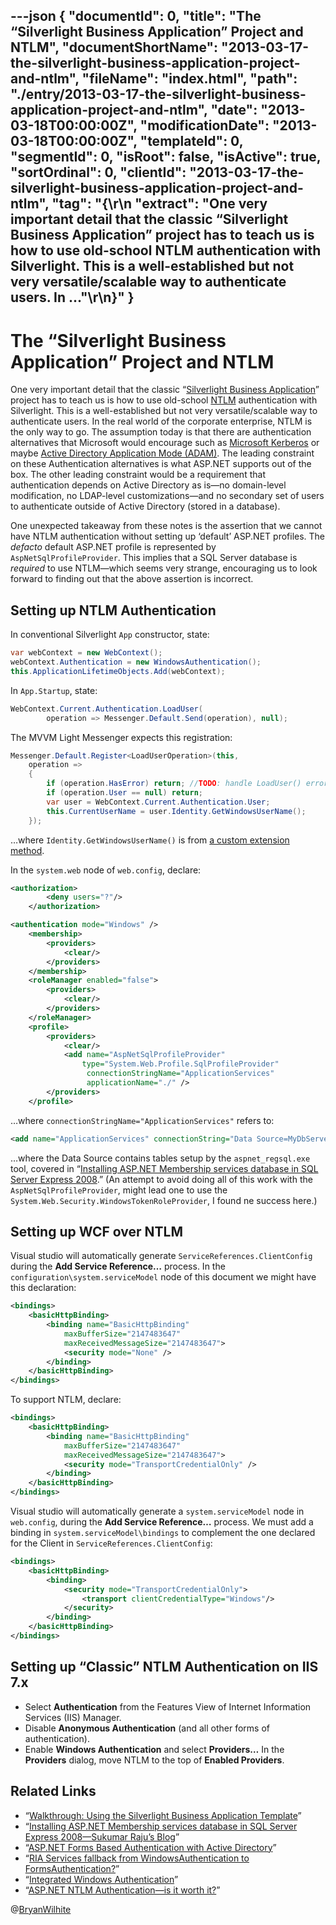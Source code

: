 ---json
{
  "documentId": 0,
  "title": "The “Silverlight Business Application” Project and NTLM",
  "documentShortName": "2013-03-17-the-silverlight-business-application-project-and-ntlm",
  "fileName": "index.html",
  "path": "./entry/2013-03-17-the-silverlight-business-application-project-and-ntlm",
  "date": "2013-03-18T00:00:00Z",
  "modificationDate": "2013-03-18T00:00:00Z",
  "templateId": 0,
  "segmentId": 0,
  "isRoot": false,
  "isActive": true,
  "sortOrdinal": 0,
  "clientId": "2013-03-17-the-silverlight-business-application-project-and-ntlm",
  "tag": "{\r\n  \"extract\": \"One very important detail that the classic “Silverlight Business Application” project has to teach us is how to use old-school NTLM authentication with Silverlight. This is a well-established but not very versatile/scalable way to authenticate users. In ...\"\r\n}"
}
---

# The “Silverlight Business Application” Project and NTLM

One very important detail that the classic “[Silverlight Business Application](http://msdn.microsoft.com/en-us/library/ee707360(v=vs.91).aspx)” project has to teach us is how to use old-school [NTLM](http://msdn.microsoft.com/en-us/library/windows/desktop/aa378749(v=vs.85).aspx) authentication with Silverlight. This is a well-established but not very versatile/scalable way to authenticate users. In the real world of the corporate enterprise, NTLM is the only way to go. The assumption today is that there are authentication alternatives that Microsoft would encourage such as [Microsoft Kerberos](http://msdn.microsoft.com/en-us/library/windows/desktop/aa378747(v=vs.85).aspx) or maybe [Active Directory Application Mode (ADAM)](http://msdn.microsoft.com/en-us/library/ff647400.aspx). The leading constraint on these Authentication alternatives is what ASP.NET supports out of the box. The other leading constraint would be a requirement that authentication depends on Active Directory as is—no domain-level modification, no LDAP-level customizations—and no secondary set of users to authenticate outside of Active Directory (stored in a database).

One unexpected takeaway from these notes is the assertion that we cannot have NTLM authentication without setting up ‘default’ ASP.NET profiles. The *defacto* default ASP.NET profile is represented by `AspNetSqlProfileProvider`. This implies that a SQL Server database is *required* to use NTLM—which seems very strange, encouraging us to look forward to finding out that the above assertion is incorrect.

## Setting up NTLM Authentication

In conventional Silverlight `App` constructor, state:

```cs
var webContext = new WebContext();
webContext.Authentication = new WindowsAuthentication();
this.ApplicationLifetimeObjects.Add(webContext);
```

In `App.Startup`, state:

```cs
WebContext.Current.Authentication.LoadUser(
        operation => Messenger.Default.Send(operation), null);
```

The MVVM Light Messenger expects this registration:

```cs
Messenger.Default.Register<LoadUserOperation>(this,
    operation =>
    {
        if (operation.HasError) return; //TODO: handle LoadUser() error.
        if (operation.User == null) return;
        var user = WebContext.Current.Authentication.User;
        this.CurrentUserName = user.Identity.GetWindowsUserName();
    });
```

…where `Identity.GetWindowsUserName()` is from [a custom extension method](http://pastebin.com/hmmEMmpg).

In the `system.web` node of `web.config`, declare:

```xml
<authorization>
        <deny users="?"/>
    </authorization>

<authentication mode="Windows" />
    <membership>
        <providers>
            <clear/>
        </providers>
    </membership>
    <roleManager enabled="false">
        <providers>
            <clear/>
        </providers>
    </roleManager>
    <profile>
        <providers>
            <clear/>
            <add name="AspNetSqlProfileProvider"
                type="System.Web.Profile.SqlProfileProvider"
                 connectionStringName="ApplicationServices"
                 applicationName="./" />
        </providers>
    </profile>
```

…where `connectionStringName="ApplicationServices"` refers to:

```xml
<add name="ApplicationServices" connectionString="Data Source=MyDbServer;Initial Catalog=MyDb;User ID=MyUser;Password=my!pwd;MultipleActiveResultSets=true" />
```

…where the Data Source contains tables setup by the `aspnet_regsql.exe` tool, covered in “[Installing ASP.NET Membership services database in SQL Server Express 2008](http://weblogs.asp.net/sukumarraju/archive/2009/10/02/installing-asp-net-membership-services-database-in-sql-server-expreess.aspx).” (An attempt to avoid doing all of this work with the `AspNetSqlProfileProvider`, might lead one to use the `System.Web.Security.WindowsTokenRoleProvider`, I found ne success here.)

## Setting up WCF over NTLM

Visual studio will automatically generate `ServiceReferences.ClientConfig` during the **Add Service Reference…** process. In the `configuration\system.serviceModel` node of this document we might have this declaration:

```xml
<bindings>
    <basicHttpBinding>
        <binding name="BasicHttpBinding"
            maxBufferSize="2147483647"
            maxReceivedMessageSize="2147483647">
            <security mode="None" />
        </binding>
    </basicHttpBinding>
</bindings>
```

To support NTLM, declare:

```xml
<bindings>
    <basicHttpBinding>
        <binding name="BasicHttpBinding"
            maxBufferSize="2147483647"
            maxReceivedMessageSize="2147483647">
            <security mode="TransportCredentialOnly" />
        </binding>
    </basicHttpBinding>
</bindings>
```

Visual studio will automatically generate a `system.serviceModel` node in `web.config`, during the **Add Service Reference…** process. We must add a binding in `system.serviceModel\bindings` to complement the one declared for the Client in `ServiceReferences.ClientConfig`:

```xml
<bindings>
    <basicHttpBinding>
        <binding>
            <security mode="TransportCredentialOnly">
                <transport clientCredentialType="Windows"/>
            </security>
        </binding>
    </basicHttpBinding>
</bindings>
```

## Setting up “Classic” NTLM Authentication on IIS 7.x

* Select **Authentication** from the Features View of Internet Information Services (IIS) Manager.
* Disable **Anonymous Authentication** (and all other forms of authentication).
* Enable **Windows Authentication** and select **Providers…** In the **Providers** dialog, move NTLM to the top of **Enabled Providers**.

## Related Links

* “[Walkthrough: Using the Silverlight Business Application Template](http://msdn.microsoft.com/en-us/library/ee707360(v=vs.91).aspx)”
* “[Installing ASP.NET Membership services database in SQL Server Express 2008—Sukumar Raju’s Blog](http://weblogs.asp.net/sukumarraju/archive/2009/10/02/installing-asp-net-membership-services-database-in-sql-server-expreess.aspx)”
* “[ASP.NET Forms Based Authentication with Active Directory](http://www.christowles.com/2011/04/aspnet-forms-based-authentication-with.html)”
* “[RIA Services fallback from WindowsAuthentication to FormsAuthentication?](http://social.msdn.microsoft.com/Forums/en-US/silverlightarchieve/thread/a565b6aa-e791-47f3-a472-223f379b7788/)”
* “[Integrated Windows Authentication](http://blogs.msdn.com/b/ieinternals/archive/2011/07/06/integrated-windows-authentication-kerberos-ntlm-http-400-error-for-16kb-authorization-header.aspx)”
* “[ASP.NET NTLM Authentication—is it worth it?](http://www.codinghorror.com/blog/2005/04/aspnet-ntlm-authentication---is-it-worth-it.html)”

@[BryanWilhite](https://twitter.com/BryanWilhite)
